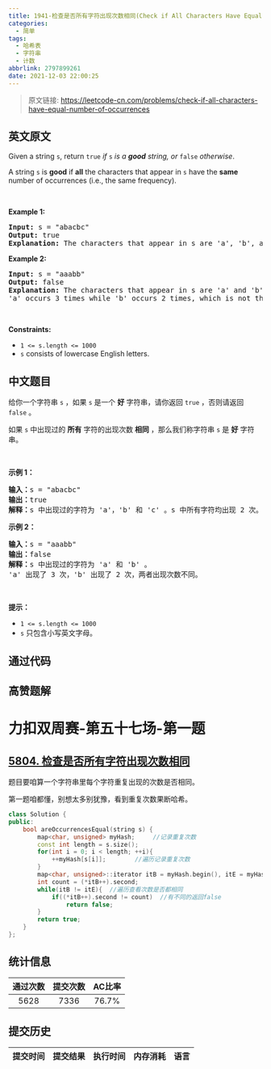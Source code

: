```yaml
---
title: 1941-检查是否所有字符出现次数相同(Check if All Characters Have Equal Number of Occurrences)
categories:
  - 简单
tags:
  - 哈希表
  - 字符串
  - 计数
abbrlink: 2797899261
date: 2021-12-03 22:00:25
---
```


> 原文链接: https://leetcode-cn.com/problems/check-if-all-characters-have-equal-number-of-occurrences


## 英文原文
<div><p>Given a string <code>s</code>, return <code>true</code><em> if </em><code>s</code><em> is a <strong>good</strong> string, or </em><code>false</code><em> otherwise</em>.</p>

<p>A string <code>s</code> is <strong>good</strong> if <strong>all</strong> the characters that appear in <code>s</code> have the <strong>same</strong> number of occurrences (i.e., the same frequency).</p>

<p>&nbsp;</p>
<p><strong>Example 1:</strong></p>

<pre>
<strong>Input:</strong> s = &quot;abacbc&quot;
<strong>Output:</strong> true
<strong>Explanation:</strong> The characters that appear in s are &#39;a&#39;, &#39;b&#39;, and &#39;c&#39;. All characters occur 2 times in s.
</pre>

<p><strong>Example 2:</strong></p>

<pre>
<strong>Input:</strong> s = &quot;aaabb&quot;
<strong>Output:</strong> false
<strong>Explanation:</strong> The characters that appear in s are &#39;a&#39; and &#39;b&#39;.
&#39;a&#39; occurs 3 times while &#39;b&#39; occurs 2 times, which is not the same number of times.
</pre>

<p>&nbsp;</p>
<p><strong>Constraints:</strong></p>

<ul>
	<li><code>1 &lt;= s.length &lt;= 1000</code></li>
	<li><code>s</code> consists of lowercase English letters.</li>
</ul>
</div>

## 中文题目
<div><p>给你一个字符串 <code>s</code> ，如果 <code>s</code> 是一个 <strong>好</strong> 字符串，请你返回 <code>true</code> ，否则请返回 <code>false</code> 。</p>

<p>如果 <code>s</code> 中出现过的 <strong>所有</strong> 字符的出现次数 <strong>相同</strong> ，那么我们称字符串 <code>s</code> 是 <strong>好</strong> 字符串。</p>

<p> </p>

<p><strong>示例 1：</strong></p>

<pre><b>输入：</b>s = "abacbc"
<b>输出：</b>true
<b>解释：</b>s 中出现过的字符为 'a'，'b' 和 'c' 。s 中所有字符均出现 2 次。
</pre>

<p><strong>示例 2：</strong></p>

<pre><b>输入：</b>s = "aaabb"
<b>输出：</b>false
<b>解释：</b>s 中出现过的字符为 'a' 和 'b' 。
'a' 出现了 3 次，'b' 出现了 2 次，两者出现次数不同。
</pre>

<p> </p>

<p><strong>提示：</strong></p>

<ul>
	<li><code>1 &lt;= s.length &lt;= 1000</code></li>
	<li><code>s</code> 只包含小写英文字母。</li>
</ul>
</div>

## 通过代码
<RecoDemo>
</RecoDemo>


## 高赞题解
# 力扣双周赛-第五十七场-第一题

## [5804. 检查是否所有字符出现次数相同](https://leetcode-cn.com/problems/check-if-all-characters-have-equal-number-of-occurrences/)

题目要咱算一个字符串里每个字符重复出现的次数是否相同。

第一题咱都懂，别想太多别犹豫，看到重复次数果断哈希。

````c++
class Solution {
public:
    bool areOccurrencesEqual(string s) {
        map<char, unsigned> myHash;     //记录重复次数
        const int length = s.size();
        for(int i = 0; i < length; ++i){
            ++myHash[s[i]];        //遍历记录重复次数
        }
        map<char, unsigned>::iterator itB = myHash.begin(), itE = myHash.end();
        int count = (*itB++).second;
        while(itB != itE){  //遍历查看次数是否都相同
            if((*itB++).second != count)  //有不同的返回false
                return false;
        }
        return true;
    }
};
````



## 统计信息
| 通过次数 | 提交次数 | AC比率 |
| :------: | :------: | :------: |
|    5628    |    7336    |   76.7%   |

## 提交历史
| 提交时间 | 提交结果 | 执行时间 |  内存消耗  | 语言 |
| :------: | :------: | :------: | :--------: | :--------: |
